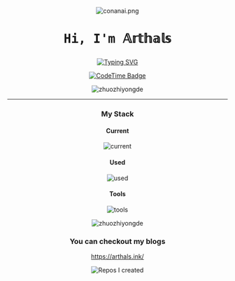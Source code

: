 <div align="center">

![conanai.png](https://s11.ax1x.com/2024/01/02/pijGn6H.png)
  
<div align="center">
  <h1><pre>Hi, I'm 𝔸𝕣𝕥𝕙𝕒𝕝𝕤</pre></h1>
  <a href="https://git.io/typing-svg"><img src="https://readme-typing-svg.demolab.com?font=Fira+Code&weight=500&size=24&pause=1000&color=06B6D4&center=true&vCenter=true&width=500&lines=%E2%9C%A8+%E5%BF%97%E4%B9%8B%E6%89%80%E8%B6%8B%EF%BC%8C%E6%97%A0%E8%BF%9C%E5%BC%97%E5%B1%8A;%F0%9F%8C%9F+%E2%84%82%F0%9D%95%99%F0%9D%95%92%F0%9D%95%A4%F0%9D%95%9A%F0%9D%95%9F%F0%9D%95%98+%F0%9D%95%92+%F0%9D%95%9D%F0%9D%95%9A%F0%9D%95%98%F0%9D%95%99%F0%9D%95%A5+%F0%9D%95%93%F0%9D%95%96%F0%9D%95%AA%F0%9D%95%A0%F0%9D%95%9F%F0%9D%95%95+%F0%9D%95%A3%F0%9D%95%96%F0%9D%95%92%F0%9D%95%94%F0%9D%95%99" alt="Typing SVG" /></a>
</div>

[![CodeTime Badge](https://img.shields.io/endpoint?style=flat-square&color=000000&url=https://api.codetime.dev/shield?id=20455&project=&in=0&labelColor=000000&)](https://codetime.dev)

<!-- <p align="center"> -->
<!--   <img src="" width="100%" title="Intro Card" alt="Intro Card"> -->
<!-- </p> -->
<p align="center">
  <img src="https://github-readme-stats.vercel.app/api?username=zhuozhiyongde&show_icons=true&theme=radical&title_color=FFE652&text_color=71DFE7&hide_border=1&border_radius=10" alt="zhuozhiyongde">
  </p>


---
### My Stack

#### Current

![current](https://skillicons.dev/icons?i=vue,python,pytorch,md,nuxtjs,nodejs,figma,ps,js,css,cpp,c,docker&perline=6&theme=dark)

#### Used

![used](https://skillicons.dev/icons?i=mysql,react,r,vim,nginx,cs,ai,ts&perline=6&theme=dark)

#### Tools

![tools](https://skillicons.dev/icons?i=github,vscode,linux,git&perline=6&theme=dark)


<p align="center">
  <img src="https://github-readme-stats.vercel.app/api/top-langs/?username=zhuozhiyongde&layout=compact&hide=html&title_color=FFE652&theme=radical&text_color=71DFE7&hide_border=1&border_radius=10" alt="zhuozhiyongde">
</p>

### You can checkout my blogs

https://arthals.ink/

![Repos I created](https://github-contrib-stats.vercel.app/zhuozhiyongde/created.svg)
  
</div>
